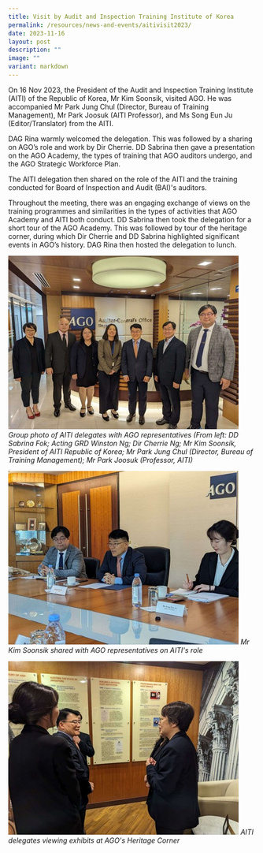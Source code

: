 ```yaml
---
title: Visit by Audit and Inspection Training Institute of Korea
permalink: /resources/news-and-events/aitivisit2023/
date: 2023-11-16
layout: post
description: ""
image: ""
variant: markdown
---
```

On 16 Nov 2023, the President of the Audit and Inspection Training Institute (AITI) of the Republic of Korea, Mr Kim Soonsik, visited AGO. He was accompanied Mr Park Jung Chul (Director, Bureau of Training Management), Mr Park Joosuk (AITI Professor), and Ms Song Eun Ju (Editor/Translator) from the AITI.

DAG Rina warmly welcomed the delegation. This was followed by a sharing on AGO’s role and work by Dir Cherrie. DD Sabrina then gave a presentation on the AGO Academy, the types of training that AGO auditors undergo, and the AGO Strategic Workforce Plan.

The AITI delegation then shared on the role of the AITI and the training conducted for Board of Inspection and Audit (BAI)'s auditors.

Throughout the meeting, there was an engaging exchange of views on the training programmes and similarities in the types of activities that AGO Academy and AITI both conduct.
DD Sabrina then took the delegation for a short tour of the AGO Academy. This was followed by tour of the heritage corner, during which Dir Cherrie and DD Sabrina highlighted significant events in AGO’s history. DAG Rina then hosted the delegation to lunch.

![](/images/News%20&%20Events%20Photos/2023/BAI_AITI_1.jpg)
*Group photo of AITI delegates with AGO representatives*
*(From left: DD Sabrina Fok; Acting GRD Winston Ng; Dir Cherrie Ng; Mr Kim Soonsik, President of AITI Republic of Korea; Mr Park Jung Chul (Director, Bureau of Training Management); Mr Park Joosuk (Professor, AITI)*

![](/images/News%20&%20Events%20Photos/2023/BAI_AITI_2.jpg)
*Mr Kim Soonsik shared with AGO representatives on AITI's role*

![](/images/News%20&%20Events%20Photos/2023/BAI_AITI_4.jpg)
*AITI delegates viewing exhibits at AGO's Heritage Corner*